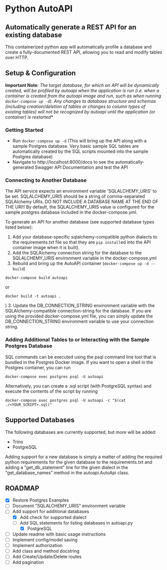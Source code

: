 # Python AutoAPI
## Automatically generate a REST API for an existing database
This containerized python app will automatically profile a database and create a fully-documented REST API, allowing you to read and modify tables over HTTP.  

## Setup & Configuration

**Important Note**: *The target database, for which an API will be dynamically created, will be profiled by autoapi when the application is run (i.e. when a container is created from the autoapi image and run, such as when running `docker-compose up -d`).  Any changes to database structure and schemas (including creation/deletion of tables or changes to column types of existing tables) will not be recognized by autoapi until the application (or container) is restarted**

### **Getting Started**
- Run `docker-compose up -d` (This will bring up the API along with a sample Postgres database.  Very basic sample SQL tables are automatically created by the SQL scripts mounted into the sample Postgres database)
- Navigate to http://localhost:8000/docs to see the automatically-generated Swagger API Documentation and test the API

### **Connecting to Another Database**
The API service expects an environment variable 'SQLALCHEMY_URIS' to be set. SQLALCHEMY_URIS should be a string of comma-separated SQLAlchemy URIs. DO NOT INCLUDE A DATABASE NAME AT THE END OF THE URI!!  By default, the SQLALCHEMY_URIS value is configured for the sample postgres database included in the docker-compose.yml.  

To generate an API for another database (see supported database types listed below): 
1. Add your database-specific sqlalchemy-compatible python dialects to the requirements.txt file so that they are `pip install`ed into the API container image when it is built).
2. Add the SQLAlchemy connection string for the database to the SQLALCHEMY_URIS environment variable in the docker-compose.yml
3. Rebuild and bring up the AutoAPI container (`docker-compose up -d --build`)
```
docker-compose build autoapi
``` 
or 
```
docker build -t autoapi .
```
)
3. Update the DB_CONNECTION_STRING environment variable with the SQLAlchemy-compatible connection-string for the database.  If you are using the provided docker-compose.yml file, you can simply update the DB_CONNECTION_STRING environment variable to use your connection string.
 

### **Adding Additional Tables to or Interacting with the Sample Postgres Database**
SQL commands can be executed using the psql command line tool that is bundled in the Postgres Docker image.  If you want to open a shell in the Postgres container, you can run
 ```
 docker-compose exec postgres psql -U autoapi
 ```  
 Alternatively, you can create a .sql script (with PostgreSQL syntax) and execute the contents of the script by running 
 ```
 docker-compose exec postgres psql -U autoapi -c "$(cat ./<YOUR_SCRIPT>.sql)"
 ```

 ## Supported Databases

The following databases are currently supported, but more will be added:
- Trino
- PostgreSQL

Adding support for a new database is simply a matter of adding the required python requirements for the given database to the requirements.txt and adding a "get_db_statement" line for the given dialect in the "get_database_names" method in the autoapi.AutoApi class.

## ROADMAP
- [x] Restore Postgres Examples
- [ ] Document "SQLALCHEMY_URIS" environment variable
- [ ] Add support for additional databases
    - [x] Add check for supported dialect
    - [ ] Add SQL statements for listing databases in autoapi.py
        - [x] PostgreSQL
- [ ] Update readme with basic usage instructions
- [ ] Implement config/model saving
- [ ] Implement authorization
- [ ] Add class and method docstring
- [ ] Add Create/Update/Delete routes
- [ ] Add pagination
